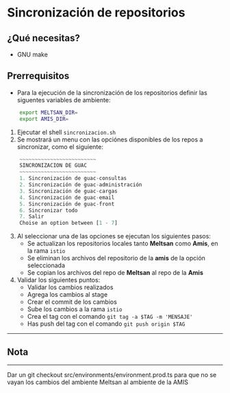 # Sincronización de repositorios

## ¿Qué necesitas?
- GNU make

## Prerrequisitos
- Para la ejecución de la sincronización de los repositorios definir las siguentes variables de ambiente:
```bash
    export MELTSAN_DIR=
    export AMIS_DIR=
```

1. Ejecutar el shell `sincronizacion.sh`
2. Se mostrará un menu con las opciónes disponibles de los repos a sincronizar, como el siguiente:
```js
    ~~~~~~~~~~~~~~~~~~~~~~~~~
    SINCRONIZACION DE GUAC
    ~~~~~~~~~~~~~~~~~~~~~~~~~
    1. Sincronización de guac-consultas
    2. Sincronización de guac-administración
    3. Sincronización de guac-cargas
    4. Sincronización de guac-email
    5. Sincronización de guac-front
    6. Sincronizar todo
    7. Salir
    Choise an option between [1 - 7]
```

3. Al seleccionar una de las opciones se ejecutan los siguientes pasos:
    - Se actualizan los repositorios locales tanto **Meltsan** como **Amis**, en la rama `istio`
    - Se eliminan los archivos del repositorio de la **amis** de la opción seleccionada
    - Se copian los archivos del repo de **Meltsan** al repo de la **Amis**
4. Validar los siguientes puntos:
    - Validar los cambios realizados
    - Agrega los cambios al stage
    - Crear el commit de los cambios
    - Sube los cambios a la rama `istio`
    - Crea el tag con el comando `git tag -a $TAG -m 'MENSAJE'`
    - Has push del tag con el comando `git push origin $TAG`

---

## Nota 

---
Dar un git checkout src/environments/environment.prod.ts para que no se vayan los cambios del ambiente Meltsan al ambiente de la AMIS